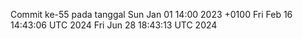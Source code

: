 Commit ke-55 pada tanggal Sun Jan 01 14:00 2023 +0100
Fri Feb 16 14:43:06 UTC 2024
Fri Jun 28 18:43:13 UTC 2024
